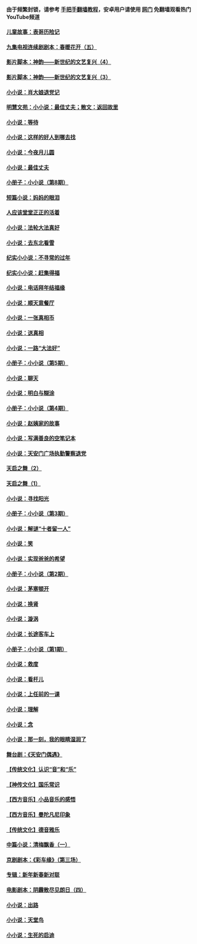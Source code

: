 #### 由于频繁封锁，请参考 [手把手翻墙教程](https://github.com/gfw-breaker/guides/wiki/)，安卓用户请使用 [网门](https://github.com/gfw-breaker/nogfw/blob/master/dl.md?t=06120501) 免翻墙观看热门YouTube频道 

#### [儿童故事：表哥历险记](../pages/328/383535.md?t=06120501) 

#### [九集电视连续剧剧本：春暖花开（五）](../pages/328/275919.md?t=06120501) 

#### [影片脚本：神韵——新世纪的文艺复兴（4）](../pages/328/266089.md?t=06120501) 

#### [影片脚本：神韵——新世纪的文艺复兴（3）](../pages/328/266087.md?t=06120501) 

#### [小小说：肖大娘退党记](../pages/328/239807.md?t=06120501) 

#### [明慧文苑：小小说：最佳丈夫；散文：返回故里](../pages/328/3439.md?t=06120501) 

#### [小小说：等待](../pages/328/223927.md?t=06120501) 

#### [小小说：这样的好人到哪去找](../pages/328/209396.md?t=06120501) 

#### [小小说：今夜月儿圆](../pages/328/193588.md?t=06120501) 

#### [小小说：最佳丈夫](../pages/328/190938.md?t=06120501) 

#### [小册子：小小说（第8期）](../pages/328/188202.md?t=06120501) 

#### [短篇小说：妈妈的眼泪](../pages/328/187712.md?t=06120501) 

#### [人应该堂堂正正的活着](../pages/328/182430.md?t=06120501) 

#### [小小说：法轮大法真好](../pages/328/174669.md?t=06120501) 

#### [小小说：去东北看雪](../pages/328/173882.md?t=06120501) 

#### [纪实小小说：不寻常的过年](../pages/328/173187.md?t=06120501) 

#### [纪实小小说：赶集得福](../pages/328/172652.md?t=06120501) 

#### [小小说：电话拜年结福缘](../pages/328/172533.md?t=06120501) 

#### [小小说：顺天意餐厅](../pages/328/170182.md?t=06120501) 

#### [小小说：一张真相币](../pages/328/169410.md?t=06120501) 

#### [小小说：送真相](../pages/328/166713.md?t=06120501) 

#### [小小说：一路“大法好”](../pages/328/162016.md?t=06120501) 

#### [小册子：小小说（第5期）](../pages/328/161131.md?t=06120501) 

#### [小小说：聊天](../pages/328/159640.md?t=06120501) 

#### [小小说：明白与糊涂](../pages/328/158101.md?t=06120501) 

#### [小册子：小小说（第4期）](../pages/328/158006.md?t=06120501) 

#### [小小说：赵姨家的故事](../pages/328/157843.md?t=06120501) 

#### [小小说：写满善良的空笔记本](../pages/328/157382.md?t=06120501) 

#### [小小说：天安门广场执勤警察退党](../pages/328/156982.md?t=06120501) 

#### [天启之舞（2）](../pages/328/153440.md?t=06120501) 

#### [天启之舞（1）](../pages/328/153439.md?t=06120501) 

#### [小小说：寻找阳光](../pages/328/153065.md?t=06120501) 

#### [小册子：小小说（第3期）](../pages/328/151715.md?t=06120501) 

#### [小小说：解谜“十者留一人”](../pages/328/148967.md?t=06120501) 

#### [小小说：笑](../pages/328/148905.md?t=06120501) 

#### [小小说：实现爸爸的希望](../pages/328/148096.md?t=06120501) 

#### [小册子：小小说（第2期）](../pages/328/147214.md?t=06120501) 

#### [小小说：茅塞顿开](../pages/328/147030.md?t=06120501) 

#### [小小说：换肾](../pages/328/146770.md?t=06120501) 

#### [小小说：漩涡](../pages/328/146683.md?t=06120501) 

#### [小小说：长途客车上](../pages/328/145076.md?t=06120501) 

#### [小册子：小小说（第1期）](../pages/328/143963.md?t=06120501) 

#### [小小说：救度](../pages/328/143927.md?t=06120501) 

#### [小小说：看杆儿](../pages/328/142137.md?t=06120501) 

#### [小小说：上任前的一课](../pages/328/140808.md?t=06120501) 

#### [小小说：理解](../pages/328/140476.md?t=06120501) 

#### [小小说：念](../pages/328/139513.md?t=06120501) 

#### [小小说：那一刻，我的眼睛湿润了](../pages/328/138476.md?t=06120501) 

#### [舞台剧：《天安门偶遇》](../pages/328/117155.md?t=06120501) 

#### [【传统文化】认识“音”和“乐”](../pages/328/108667.md?t=06120501) 

#### [【神传文化】国乐常识](../pages/328/104225.md?t=06120501) 

#### [【西方音乐】小品音乐的感悟](../pages/328/102924.md?t=06120501) 

#### [【西方音乐】曼陀凡尼印象](../pages/328/102922.md?t=06120501) 

#### [【传统文化】德音雅乐](../pages/328/102923.md?t=06120501) 

#### [中篇小说：清梅飘香（一）](../pages/328/101058.md?t=06120501) 

#### [京剧剧本：《彩车缘》（第三场）](../pages/328/96434.md?t=06120501) 

#### [专辑：新年新春新对联](../pages/328/94991.md?t=06120501) 

#### [电影剧本：阴霾散尽见朗日（四）](../pages/328/87081.md?t=06120501) 

#### [小小说：出路](../pages/328/84848.md?t=06120501) 

#### [小小说：天堂鸟](../pages/328/83084.md?t=06120501) 

#### [小小说：生死的启迪](../pages/328/70977.md?t=06120501) 

